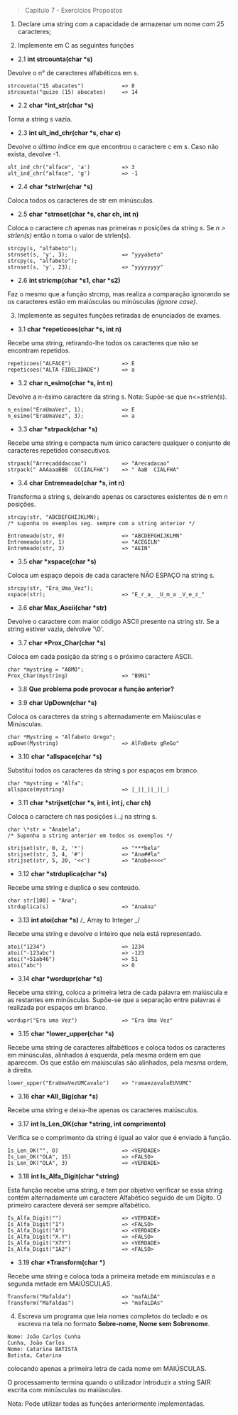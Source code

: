 > Capítulo 7 - Exercícios Propostos

1. Declare uma string com a capacidade de armazenar um nome com 25 caracteres;

2. Implemente em C as seguintes funções

- 2.1 **int strcounta(char \*s)**

Devolve o n° de caracteres alfabéticos em _s_.

```
strcounta("15 abacates")            => 8
strcounta("quize (15) abacates)     => 14
```

- 2.2 **char \*int_str(char \*s)**

Torna a string _s_ vazia.

- 2.3 **int ult_ind_chr(char \*s, char c)**

Devolve o último índice em que encontrou o caractere c em s. Caso não exista, devolve -1.

```
ult_ind_chr("alface", 'a')          => 3
ult_ind_chr("alface", 'g')          => -1
```

- 2.4 **char \*strlwr(char \*s)**

Coloca todos os caracteres de str em minúsculas.

- 2.5 **char \*strnset(char \*s, char ch, int n)**

Coloca o caractere _ch_ apenas nas primeiras _n_ posições da string _s_.
Se _n > strlen(s)_ então n toma o valor de strlen(s).

```
strcpy(s, "alfabeto");
strnset(s, 'y', 3);                 => "yyyabeto"
strcpy(s, "alfabeto");
strnset(s, 'y', 23);                => "yyyyyyyy"
```

- 2.6 **int stricmp(char \*s1, char \*s2)**

Faz o mesmo que a função strcmp, mas realiza a comparação ignorando se os caracteres estão em maiúsculas ou minúsculas _(ignore case)_.

3. Implemente as seguites funções retiradas de enunciados de exames.

- 3.1 **char \*repeticoes(char \*s, int n)**

Recebe uma string, retirando-lhe todos os caracteres que não se encontram repetidos.

```
repeticoes("ALFACE")                => E
repeticoes("ALTA FIDELIDADE")       => a
```

- 3.2 **char n_esimo(char \*s, int n)**

Devolve a n-ésimo caractere da string s.
Nota: Supõe-se que n<=strlen(s).

```
n_esimo("EraUmaVez", 1);            => E
n_esimo("EraUmaVez", 3);            => a
```

- 3.3 **char \*strpack(char \*s)**

Recebe uma string e compacta num único caractere qualquer o conjunto de caracteres repetidos consecutivos.

```
strpack("Arrecadddaccao")           => "Arecadacao"
strpack(" AAAaaaBBB  CCCIALFHA")    => " AaB  CIALFHA"
```

- 3.4 **char Entremeado(char \*s, int n)**

Transforma a string s, deixando apenas os caracteres existentes de n em n posições.

```
strcpy(str, "ABCDEFGHIJKLMN);
/* suponha os exemplos seg. sempre com a string anterior */

Entremeado(str, 0)                  => "ABCDEFGHIJKLMN"
Entremeado(str, 1)                  => "ACEGILN"
Entremeado(str, 3)                  => "AEIN"
```

- 3.5 **char \*xspace(char \*s)**

Coloca um espaço depois de cada caractere NÃO ESPAÇO na string s.

```
strcpy(str, "Era_Uma_Vez");
xspace(str);                        => "E_r_a_ _U_m_a _V_e_z_"
```

- 3.6 **char Max_Ascii(char \*str)**

Devolve o caractere com maior código ASCII presente na string str.
Se a string estiver vazia, delvolve '\0'.

- 3.7 **char \*Prox_Char(char \*s)**

Coloca em cada posição da string s o próximo caractere ASCII.

```
char *mystring = "A8MO";
Prox_Char(mystring)                 => "B9N1"
```

- 3.8 **Que problema pode provocar a função anterior?**

- 3.9 **char UpDown(char \*s)**

Coloca os caracteres da string s alternadamente em Maiúsculas e Minúsculas.

```
char *Mystring = "Alfabeto Grego";
upDown(Mystring)                    => AlFaBeto gReGo"
```

- 3.10 **char \*allspace(char \*s)**

Substitui todos os caracteres da string s por espaços em branco.

```
char *mystring = "Alfa";
allspace(mystring)                  => |_||_||_||_|
```

- 3.11 **char \*strijset(char \*s, int i, int j, char ch)**

Coloca o caractere ch nas posições i...j na string s.

```
char \*str = "Anabela";
/* Suponha a string anterior em todos os exemplos */

strijset(str, 0, 2, '*')            => "***bela"
strijset(str, 3, 4, '#')            => "Ana##la"
strijset(str, 5, 20, '<<')          => "Anabe<<<<"
```

- 3.12 **char \*strduplica(char \*s)**

Recebe uma string e duplica o seu conteúdo.

```
char str[100] = "Ana";
strduplica(s)                       => "AnaAna"
```

- 3.13 **int atoi(char \*s)** /_ Array to Integer _/

Recebe uma string e devolve o inteiro que nela está representado.

```
atoi("1234")                        => 1234
atoi("-123abc")                     => -123
atoi("+51ab46")                     => 51
atoi("abc")                         => 0
```

- 3.14 **char \*wordupr(char \*s)**

Recebe uma string, coloca a primeira letra de cada palavra em maiúscula e as restantes em minúsculas. Supõe-se que a separação entre palavras é realizada por espaços em branco.

```
wordupr("Era uma Vez")              => "Era Uma Vez"
```

- 3.15 **char \*lower_upper(char \*s)**

Recebe uma string de caracteres alfabéticos e coloca todos os caracteres em minúsculas, alinhados à esquerda, pela mesma ordem em que aparecem. Os que estão em maiúsculas são alinhados, pela mesma ordem, à direita.

```
lower_upper("EraUmaVezUMCavalo")    => "ramaezavaloEUVUMC"
```

- 3.16 **char \*All_Big(char \*s)**

Recebe uma string e deixa-lhe apenas os caracteres maiúsculos.

- 3.17 **int Is_Len_OK(char \*string, int comprimento)**

Verifica se o comprimento da string é igual ao valor que é enviado à função.

```
Is_Len_OK("", O)                    => <VERDADE>
Is_Len_OK("OLA", 15)                => <FALSO>
Is_Len_OK("OLA", 3)                 => <VERDADE>
```

- 3.18 **int Is_Alfa_Digit(char \*string)**

Esta função recebe uma string, e tem por objetivo verificar se essa string contém alternadamente um caractere Alfabético seguido de um Dígito. O primeiro caractere deverá ser sempre alfabético.

```
Is_Alfa_Digit("")                   => <VERDADE>
Is_Alfa_Digit("1")                  => <FALSO>
Is_Alfa_Digit("A")                  => <VERDADE>
Is_Alfa_Digit("X.Y")                => <FALSO>
Is_Alfa_Digit("X7Y")                => <VERDADE>
Is_Alfa_Digit("1A2")                => <FALSO>
```

- 3.19 **char \*Transform(char \*)**

Recebe uma string e coloca toda a primeira metade em minúsculas e a segunda metade em MAIÚSCULAS.

```
Transform("Mafalda")                => "mafALDA"
Transform("Mafaldas")               => "mafaLDAs"
```

4. Escreva um programa que leia nomes completos do teclado e os escreva na tela no formato **Sobre-nome, Nome sem Sobrenome**.

```
Nome: João Carlos Cunha
Cunha, João Carlos
Nome: Catarina BATISTA
Batista, Catarina
```

colocando apenas a primeira letra de cada nome em MAIÚSCULAS.

O processamento termina quando o utilizador introduzir a string SAIR escrita com minúsculas ou maiúsculas.

Nota: Pode utilizar todas as funções anteriormente implementadas.
